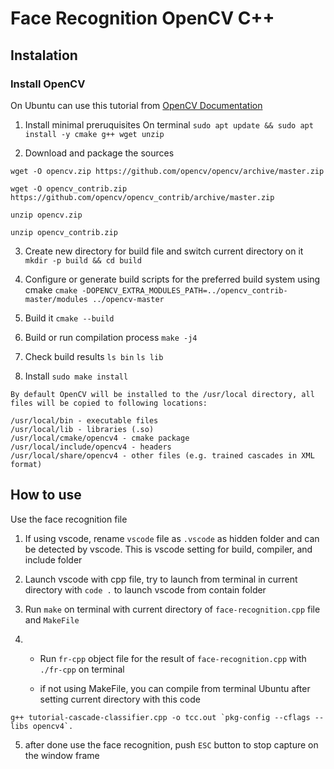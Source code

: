 # Face Recognition OpenCV C++

## Instalation
### Install OpenCV
On Ubuntu can use this tutorial from [OpenCV Documentation](https://docs.opencv.org/4.5.2/d7/d9f/tutorial_linux_install.html)

1. Install minimal preruquisites 
On terminal `sudo apt update && sudo apt install -y cmake g++ wget unzip`

2. Download and package the sources

`wget -O opencv.zip https://github.com/opencv/opencv/archive/master.zip`

`wget -O opencv_contrib.zip https://github.com/opencv/opencv_contrib/archive/master.zip`

`unzip opencv.zip`

`unzip opencv_contrib.zip`

3. Create new directory for build file and switch current directory on it
`mkdir -p build && cd build`

4. Configure or generate build scripts for the preferred build system using cmake
`cmake -DOPENCV_EXTRA_MODULES_PATH=../opencv_contrib-master/modules ../opencv-master`

5. Build it
`cmake --build`

6. Build or run compilation process
`make -j4`

7. Check build results
`ls bin`
`ls lib`

8. Install
`sudo make install`

```
By default OpenCV will be installed to the /usr/local directory, all files will be copied to following locations:

/usr/local/bin - executable files
/usr/local/lib - libraries (.so)
/usr/local/cmake/opencv4 - cmake package
/usr/local/include/opencv4 - headers
/usr/local/share/opencv4 - other files (e.g. trained cascades in XML format)
```

## How to use

Use the face recognition file

1. If using vscode, rename `vscode` file as `.vscode` as hidden folder and can be detected by vscode. This is vscode setting for build, compiler, and include folder

2. Launch vscode with cpp file, try to launch from terminal in current directory with `code .` to launch vscode from contain folder

3. Run `make` on terminal with current directory of `face-recognition.cpp` file and `MakeFile`

4. - Run `fr-cpp` object file for the result of `face-recognition.cpp` with `./fr-cpp` on terminal

   - if not using MakeFile, you can compile from terminal Ubuntu after setting current directory with this code

``g++ tutorial-cascade-classifier.cpp -o tcc.out `pkg-config --cflags --libs opencv4`.``

5. after done use the face recognition, push `ESC` button to stop capture on the window frame
